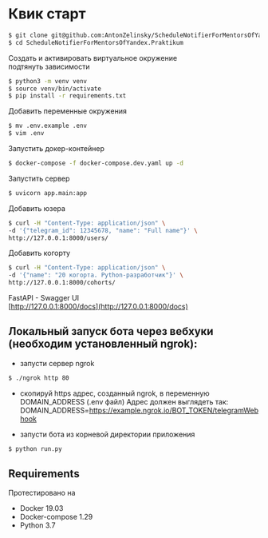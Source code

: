 # Квик старт

```bash
$ git clone git@github.com:AntonZelinsky/ScheduleNotifierForMentorsOfYandex.Praktikum.git
$ cd ScheduleNotifierForMentorsOfYandex.Praktikum
```

Создать и активировать виртуальное окружение  
подтянуть зависимости
```bash
$ python3 -m venv venv
$ source venv/bin/activate
$ pip install -r requirements.txt
```

Добавить переменные окружения
```bash
$ mv .env.example .env
$ vim .env
```

Запустить докер-контейнер
```bash
$ docker-compose -f docker-compose.dev.yaml up -d
```

Запустить сервер
```bash
$ uvicorn app.main:app
```

Добавить юзера
```bash
$ curl -H "Content-Type: application/json" \
-d '{"telegram_id": 12345678, "name": "Full name"}' \
http://127.0.0.1:8000/users/
```

Добавить когорту
```bash
$ curl -H "Content-Type: application/json" \
-d '{"name": "20 когорта. Python-разработчик"}' \
http://127.0.0.1:8000/cohorts/
```

FastAPI - Swagger UI  
[http://127.0.0.1:8000/docs](http://127.0.0.1:8000/docs)

## Локальный запуск бота через вебхуки (необходим установленный ngrok):
- запусти сервер ngrok
```bash
$ ./ngrok http 80
```
- скопируй https адрес, cозданный ngrok, в переменную DOMAIN_ADDRESS (.env файл)
Адрес должен выглядеть так: DOMAIN_ADDRESS=https://example.ngrok.io/BOT_TOKEN/telegramWebhook

- запусти бота из корневой директории приложения
```bash
$ python run.py
```

## Requirements
Протестировано на  
- Docker 19.03  
- Docker-compose 1.29  
- Python 3.7  
